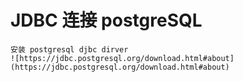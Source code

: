 # JDBC 连接 postgreSQL

	安装 postgresql djbc dirver
	![https://jdbc.postgresql.org/download.html#about](https://jdbc.postgresql.org/download.html#about)